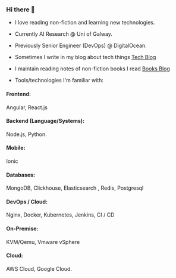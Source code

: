 ### Hi there 👋

- I love reading non-fiction and learning new technologies.

- Currently AI Research @ Uni of Galway.

- Previously Senior Engineer (DevOps) @ DigitalOcean. 

- Sometimes I write in my blog about tech things [Tech Blog](https://alamgirqazi.github.io/tech-blog/)

- I maintain reading notes of non-fiction books I read [Books Blog](https://alamgirqazi.github.io/blog/)

- Tools/technologies I'm familiar with: 

#### Frontend:

Angular, React.js

#### Backend (Language/Systems):

 Node.js, Python.

#### Mobile:

Ionic

#### Databases: 

MongoDB, Clickhouse, Elasticsearch , Redis, Postgresql

#### DevOps / Cloud: 

Nginx, Docker, Kubernetes, Jenkins, CI / CD

#### On-Premise:

KVM/Qemu, Vmware vSphere

#### Cloud: 

AWS Cloud, Google Cloud.
